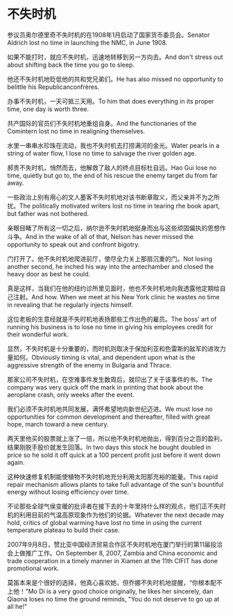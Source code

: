 # 不失时机

<p><span class="chinese">参议员奥尔德里奇不失时机的在1908年1月启动了国家货币委员会。</span><span class="english">Senator Aldrich lost no time in launching the NMC, in June 1908.</span></p>

<p><span class="chinese">如果不能打时，就应不失时机，迅速地转移到另一方向去。</span><span class="english">And don't stress out about shifting back the time you go to sleep.</span></p>

<p><span class="chinese">他还不失时机地贬低他的共和党兄弟们。</span><span class="english">He has also missed no opportunity to belittle his Republicanconfrères.</span></p>

<p><span class="chinese">办事不失时机，一天可抵三天用。</span><span class="english">To him that does everything in its proper time, one day is worth three.</span></p>

<p><span class="chinese">共产国际的官员们不失时机地重组自身。</span><span class="english">And the functionaries of the Comintern lost no time in realigning themselves.</span></p>

<p><span class="chinese">水里一串串水珍珠在流动，我也不失时机去打捞满河的金光。</span><span class="english">Water pearls in a string of water flow, I lose no time to salvage the river golden age.</span></p>

<p><span class="chinese">郝贵不失时机，悄然而去，他解救了敌人的终点目标杜自远。</span><span class="english">Hao Gui lose no time, quietly but go to, the end of his rescue the enemy target du from far away.</span></p>

<p><span class="chinese">一些政治上别有用心的文人墨客不失时机地对该书断章取义，而父亲并不为之所扰。</span><span class="english">The politically motivated writers lost no time in tearing rhe book apart, but father was not bothered.</span></p>

<p><span class="chinese">亲眼目睹了所有这一切之后，纳尔逊不失时机地挺身而出与这些顽固偏执的思想作斗争。</span><span class="english">And in the wake of all of that, Nelson has never missed the opportunity to speak out and confront bigotry.</span></p>

<p><span class="chinese">门打开了。他不失时机地爬进前厅，使尽全力关上那扇沉重的门。</span><span class="english">Not losing another second, he inched his way into the antechamber and closed the heavy door as best he could.</span></p>

<p><span class="chinese">真是这样，当我们在他的纽约诊所里见面时，他也不失时机地向我透露他定期给自己注射。</span><span class="english">And how. When we meet at his New York clinic he wastes no time in revealing that he regularly injects himself.</span></p>

<p><span class="chinese">这位老板的生意经就是不失时机地表扬那些工作出色的雇员。</span><span class="english">The boss' art of running his business is to lose no time in giving his employees credit for their wonderful work.</span></p>

<p><span class="chinese">显然，不失时机是十分重要的，而时机则取决于保加利亚和色雷斯的敌军的进攻力量如何。</span><span class="english">Obviously timing is vital, and dependent upon what is the aggressive strength of the enemy in Bulgaria and Thrace.</span></p>

<p><span class="chinese">那家公司不失时机，在空难事件发生数周后，就印出了关于该事件的书。</span><span class="english">The company was very quick off the mark in printing that book about the aeroplane crash, only weeks after the event.</span></p>

<p><span class="chinese">我们必须不失时机地共同发展，满怀希望地向新世纪迈进。</span><span class="english">We must lose no opportunities for common development and thereafter, filled with great hope, march toward a new century.</span></p>

<p><span class="chinese">两天里他买的股票就上涨了一倍，所以他不失时机地抛出，得到百分之百的盈利，结果刚脱手股价就发生回落。</span><span class="english">In two days this stock he bought doubled in price so he sold it off quick at a 100 percent profit just before it went down again.</span></p>

<p><span class="chinese">这种快速修复机制能使植物不失时机地充分利用太阳那充裕的能量。</span><span class="english">This rapid repair mechanism allows plants to take full advantage of the sun's bountiful energy without losing efficiency over time.</span></p>

<p><span class="chinese">不论那些全球气侯变暖的批评者在接下去的十年里持什么样的观点，他们正不失时机的利用目前的气温高原现象作为他们的论据。</span><span class="english">Whatever the next decade may hold, critics of global warming have lost no time in using the current temperature plateau to build their case.</span></p>

<p><span class="chinese">2007年9月8日，赞比亚中国经济贸易合作区不失时机地在厦门举行的第11届投洽会上做推广工作。</span><span class="english">On September 8, 2007, Zambia and China economic and trade cooperation in a timely manner in Xiamen at the 11th CIFIT has done promotional work.</span></p>

<p><span class="chinese">莫笛本来是个很好的选择，他真心喜欢她，但乔娜不失时机地提醒，“你根本配不上他！”</span><span class="english">Mo Di is a very good choice originally, he likes her sincerely, dan Qiaona loses no time the ground reminds, "You do not deserve to go up at all he!"</span></p>

